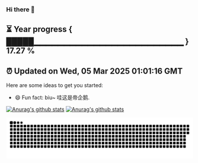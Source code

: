### Hi there 👋
⏳ Year progress { █████▁▁▁▁▁▁▁▁▁▁▁▁▁▁▁▁▁▁▁▁▁▁▁▁▁ } 17.27 %
---
⏰ Updated on Wed, 05 Mar 2025 01:01:16 GMT
---

Here are some ideas to get you started:

- 😄 Fun fact: biu~ 哇这是帝企鹅.

[![Anurag's github stats](https://github-readme-stats-git-masterrstaa-rickstaa.vercel.app/api?username=zhaoguohao&show_icons=true&count_private=true&custom_title=Hao's%20GitHub%20profile&theme=vision-friendly-dark&line_height=40&hide_border=true)](https://github.com/anuraghazra/github-readme-stats)
[![Anurag's github stats](https://github-readme-stats-git-masterrstaa-rickstaa.vercel.app/api/top-langs/?username=zhaoguohao&custom_title=Hao's%20code%20language&theme=radical&line_height=10hide_border=true&hide=html&exclude_repo=python_vim)](https://github.com/anuraghazra/github-readme-stats)

![](https://raw.githubusercontent.com/zhaoguohao/zhaoguohao/master/assets/github-contribution-grid-snake.svg)


